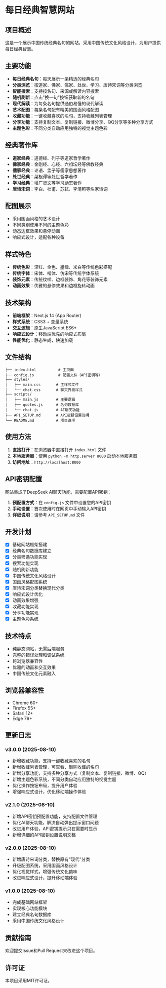 # 每日经典智慧网站

## 项目概述
这是一个展示中国传统经典名句的网站，采用中国传统文化风格设计，为用户提供每日经典智慧。

## 主要功能
- **每日经典名句**：每天展示一条精选的经典名句
- **分类浏览**：按道家、佛家、儒家、处世、学习、唐诗宋词等分类浏览
- **智能搜索**：支持按名句、来源或解读内容搜索
- **随机刷新**：点击"换一句"按钮获取新的名句
- **现代解读**：为每条名句提供通俗易懂的现代解读
- **艺术配图**：每条名句配有精美的国画风格配图
- **收藏功能**：一键收藏喜欢的名句，支持收藏列表管理
- **分享功能**：支持复制文本、复制链接、微博分享、QQ分享等多种分享方式
- **主题色彩**：不同分类自动应用独特的视觉主题色彩

## 经典著作库
- **道家经典**：道德经、列子等道家哲学著作
- **佛家经典**：金刚经、心经、六祖坛经等佛教经典
- **儒家经典**：论语、孟子等儒家思想著作
- **处世经典**：菜根谭等处世哲学著作
- **学习经典**：增广贤文等学习励志著作
- **唐诗宋词**：李白、杜甫、苏轼、李清照等名家诗词

## 配图展示
- 采用国画风格的艺术设计
- 不同类别使用不同的主题色彩
- 动态边框效果和悬停动画
- 响应式设计，适配各种设备

## 样式特色
- **传统色彩**：深红、金色、墨绿、米白等传统色彩搭配
- **传统字体**：宋体、楷体、仿宋等传统字体系统
- **装饰元素**：传统纹样、边框装饰、角花等装饰元素
- **动画效果**：优雅的悬停效果和边框旋转动画

## 技术架构
- **前端框架**：Next.js 14 (App Router)
- **样式系统**：CSS3 + 变量系统
- **交互逻辑**：原生JavaScript ES6+
- **响应式设计**：移动端优先的响应式布局
- **性能优化**：静态生成，快速加载

## 文件结构
```
├── index.html          # 主页面
├── config.js           # 配置文件（API密钥等）
├── styles/
│   ├── main.css       # 主样式文件
│   └── chat.css       # 聊天界面样式
├── scripts/
│   ├── main.js        # 主要逻辑
│   ├── quotes.js      # 名句数据库
│   └── chat.js        # AI聊天功能
├── API_SETUP.md       # API密钥设置说明
└── README.md          # 项目说明
```

## 使用方法
1. **直接打开**：在浏览器中直接打开 `index.html` 文件
2. **本地服务器**：使用 `python -m http.server 8000` 启动本地服务器
3. **访问地址**：`http://localhost:8000`

## API密钥配置
网站集成了DeepSeek AI聊天功能，需要配置API密钥：
1. **预配置方式**：在 `config.js` 文件中设置您的API密钥
2. **手动设置**：首次使用时在网页中手动输入API密钥
3. **详细说明**：请参考 `API_SETUP.md` 文件

## 开发计划
- [x] 基础网站框架搭建
- [x] 经典名句数据库建立
- [x] 分类筛选功能实现
- [x] 搜索功能实现
- [x] 随机刷新功能
- [x] 中国传统文化风格设计
- [x] 国画风格配图系统
- [x] 唐诗宋词分类替换现代分类
- [x] 响应式设计优化
- [x] 动画效果增强
- [x] 收藏功能实现
- [x] 分享功能实现
- [x] 主题色彩系统

## 技术特点
- 纯静态网站，无需后端服务
- 完整的错误处理和调试系统
- 跨浏览器兼容性
- 优雅的动画和交互效果
- 中国传统文化元素融入

## 浏览器兼容性
- Chrome 60+
- Firefox 55+
- Safari 12+
- Edge 79+

## 更新日志
### v3.0.0 (2025-08-10)
- 新增收藏功能，支持一键收藏喜欢的名句
- 新增收藏列表管理，可查看、删除收藏的名句
- 新增分享功能，支持多种分享方式（复制文本、复制链接、微博、QQ）
- 新增主题色彩系统，不同分类自动应用独特的视觉主题
- 优化操作按钮布局，提升用户体验
- 增强响应式设计，优化移动端操作体验

### v2.1.0 (2025-08-10)
- 新增API密钥预配置功能，支持配置文件管理
- 优化AI聊天功能，解决自动弹出提示窗口问题
- 改进用户体验，API密钥提示只在需要时显示
- 新增详细的API密钥设置说明文档

### v2.0.0 (2025-08-10)
- 新增唐诗宋词分类，替换原有"现代"分类
- 升级配图系统，采用国画风格设计
- 优化视觉样式，增强传统文化韵味
- 改进响应式设计，提升移动端体验

### v1.0.0 (2025-08-10)
- 完成基础网站框架
- 实现核心功能模块
- 建立经典名句数据库
- 采用中国传统文化风格设计

## 贡献指南
欢迎提交Issue和Pull Request来改进这个项目。

## 许可证
本项目采用MIT许可证。
